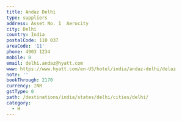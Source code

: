 ```yaml
---
title: Andaz Delhi
type: suppliers
address: Asset No. 1  Aerocity
city: Delhi
country: India
postalCode: 110 037
areaCode: '11'
phone: 4903 1234
mobile: 0
email: delhi.andaz@hyatt.com
www: https://www.hyatt.com/en-US/hotel/india/andaz-delhi/delaz
note: ''
bookThrough: 2170
currency: INR
gstType: 0
path: /destinations/india/states/delhi/cities/delhi/
category:
  - H
---
```


